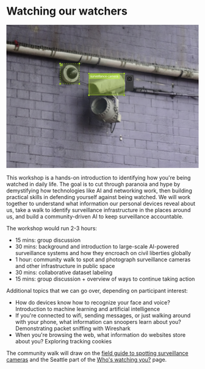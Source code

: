 # Watching our watchers

![](media/bbox3.png)

This workshop is a hands-on introduction to identifying how you're being watched in daily life. The goal is to cut through paranoia and hype by demystifying how technologies like AI and networking work, then building practical skills in defending yourself against being watched. We will work together to understand what information our personal devices reveal about us, take a walk to identify surveillance infrastructure in the places around us, and build a community-driven AI to keep surveillance accountable.

The workshop would run 2-3 hours:

* 15 mins: group discussion
* 30 mins: background and introduction to large-scale AI-powered surveillance systems and how they encroach on civil liberties globally
* 1 hour: community walk to spot and photograph surveillance cameras and other infrastructure in public space
* 30 mins: collaborative dataset labeling
* 15 mins: group discussion + overview of ways to continue taking action

Additional topics that we can go over, depending on participant interest:

* How do devices know how to recognize your face and voice? Introduction to machine learning and artificial intelligence
* If you're connected to wifi, sending messages, or just walking around with your phone, what information can snoopers learn about you? Demonstrating packet sniffing with Wireshark
* When you're browsing the web, what information do websites store about you? Exploring tracking cookies

The community walk will draw on the [field guide to spotting surveillance cameras](field-guide.html) and the Seattle part of the [Who's watching you?](whos-watching.html) page.
